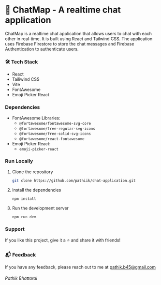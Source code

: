 # 💬 ChatMap - A realtime chat application

ChatMap is a realtime chat application that allows users to chat with each other in real-time. It is built using React and Tailwind CSS. The application uses Firebase Firestore to store the chat messages and Firebase Authentication to authenticate users.

### 🛠️ Tech Stack

- React
- Tailiwind CSS
- Vite
- FontAwesome
- Emoji Picker React

### Dependencies

- FontAwesome Libraries:
  - `@fortawesome/fontawesome-svg-core`
  - `@fortawesome/free-regular-svg-icons`
  - `@fortawesome/free-solid-svg-icons`
  - `@fortawesome/react-fontawesome`
- Emoji Picker React:
  - `emoji-picker-react`

### Run Locally

1. Clone the repository
   ```bash
   git clone https://github.com/pathiik/chat-application.git
   ```
2. Install the dependencies
   ```bash
   npm install
   ```
3. Run the development server
   ```bash
   npm run dev
   ```

### Support

If you like this project, give it a ⭐ and share it with friends!

### 📬 Feedback

If you have any feedback, please reach out to me at pathik.b45@gmail.com

###### Pathik Bhattarai
